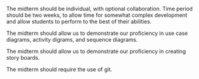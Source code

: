 The midterm should be individual, with optional collaboration.
Time period should be two weeks, to allow time for somewhat complex development and allow students to perform to the best of their abilities.

The midterm should allow us to demonstrate our proficiency in use case diagrams, activity digrams, and sequence diagrams.

The midterm should allow us to demonstrate our proficiency in creating story boards.

The midterm should require the use of git.
